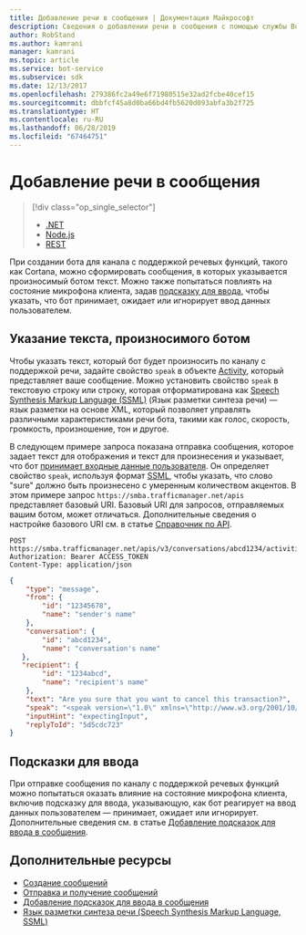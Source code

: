 ```yaml
---
title: Добавление речи в сообщения | Документация Майкрософт
description: Сведения о добавлении речи в сообщения с помощью службы Bot Connector.
author: RobStand
ms.author: kamrani
manager: kamrani
ms.topic: article
ms.service: bot-service
ms.subservice: sdk
ms.date: 12/13/2017
ms.openlocfilehash: 279386fc2a49e6f71980515e32ad2fcbe40cef15
ms.sourcegitcommit: dbbfcf45a8d0ba66bd4fb5620d093abfa3b2f725
ms.translationtype: HT
ms.contentlocale: ru-RU
ms.lasthandoff: 06/28/2019
ms.locfileid: "67464751"
---
```

# <a name="add-speech-to-messages"></a>Добавление речи в сообщения
> [!div class="op_single_selector"]
> - [.NET](../dotnet/bot-builder-dotnet-text-to-speech.md)
> - [Node.js](../nodejs/bot-builder-nodejs-text-to-speech.md)
> - [REST](../rest-api/bot-framework-rest-connector-text-to-speech.md)

При создании бота для канала с поддержкой речевых функций, такого как Cortana, можно сформировать сообщения, в которых указывается произносимый ботом текст. Можно также попытаться повлиять на состояние микрофона клиента, задав [подсказку для ввода](bot-framework-rest-connector-add-input-hints.md), чтобы указать, что бот принимает, ожидает или игнорирует ввод данных пользователем.

## <a name="specify-text-to-be-spoken-by-your-bot"></a>Указание текста, произносимого ботом

Чтобы указать текст, который бот будет произносить по каналу с поддержкой речи, задайте свойство `speak` в объекте [Activity][Activity], который представляет ваше сообщение. Можно установить свойство `speak` в текстовую строку или строку, которая отформатирована как <a href="https://docs.microsoft.com/azure/cognitive-services/speech-service/speech-synthesis-markup" target="_blank">Speech Synthesis Markup Language (SSML)</a> (Язык разметки синтеза речи) — язык разметки на основе XML, который позволяет управлять различными характеристиками речи бота, такими как голос, скорость, громкость, произношение, тон и другое. 

В следующем примере запроса показана отправка сообщения, которое задает текст для отображения и текст для произнесения и указывает, что бот [принимает входные данные пользователя](bot-framework-rest-connector-add-input-hints.md). Он определяет свойство `speak`, используя формат <a href="https://docs.microsoft.com/azure/cognitive-services/speech-service/speech-synthesis-markup" target="_blank">SSML</a>, чтобы указать, что слово "sure" должно быть произнесено с умеренным количеством акцентов. В этом примере запрос `https://smba.trafficmanager.net/apis` представляет базовый URI. Базовый URI для запросов, отправляемых вашим ботом, может отличаться. Дополнительные сведения о настройке базового URI см. в статье [Справочник по API](bot-framework-rest-connector-api-reference.md#base-uri).

```http
POST https://smba.trafficmanager.net/apis/v3/conversations/abcd1234/activities/5d5cdc723
Authorization: Bearer ACCESS_TOKEN
Content-Type: application/json
```

```json
{
    "type": "message",
    "from": {
        "id": "12345678",
        "name": "sender's name"
    },
    "conversation": {
        "id": "abcd1234",
        "name": "conversation's name"
   },
   "recipient": {
        "id": "1234abcd",
        "name": "recipient's name"
    },
    "text": "Are you sure that you want to cancel this transaction?",
    "speak": "<speak version=\"1.0\" xmlns=\"http://www.w3.org/2001/10/synthesis\" xml:lang=\"en-US\">Are you <emphasis level=\"moderate\">sure</emphasis> that you want to cancel this transaction?</speak>",
    "inputHint": "expectingInput",
    "replyToId": "5d5cdc723"
}
```

## <a name="input-hints"></a>Подсказки для ввода

При отправке сообщения по каналу с поддержкой речевых функций можно попытаться оказать влияние на состояние микрофона клиента, включив подсказку для ввода, указывающую, как бот реагирует на ввод данных пользователем — принимает, ожидает или игнорирует. Дополнительные сведения см. в статье [Добавление подсказок для ввода в сообщения](bot-framework-rest-connector-add-input-hints.md).

## <a name="additional-resources"></a>Дополнительные ресурсы

- [Создание сообщений](bot-framework-rest-connector-create-messages.md)
- [Отправка и получение сообщений](bot-framework-rest-connector-send-and-receive-messages.md)
- [Добавление подсказок для ввода в сообщения](bot-framework-rest-connector-add-input-hints.md)
- <a href="https://docs.microsoft.com/azure/cognitive-services/speech-service/speech-synthesis-markup" target="_blank">Язык разметки синтеза речи (Speech Synthesis Markup Language, SSML)</a>

[Activity]: bot-framework-rest-connector-api-reference.md#activity-object

